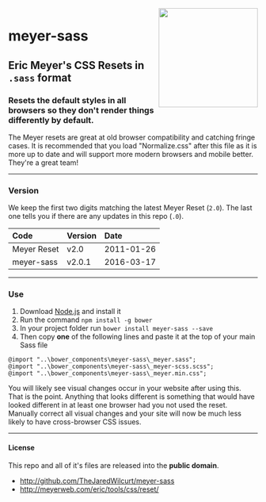 <img src="http://i.imgur.com/jlVfuJA.png" align="right" width="200" />

# meyer-sass
## Eric Meyer's CSS Resets in `.sass` format
### Resets the default styles in all browsers so they don't render things differently by default.

The Meyer resets are great at old browser compatibility and catching fringe cases. It is recommended that you load "Normalize.css" after this file as it is more up to date and will support more modern browsers and mobile better. They're a great team!

* * *

### Version

We keep the first two digits matching the latest Meyer Reset (`2.0`). The last one tells you if there are any updates in this repo (`.0`).

Code        | Version | Date
:--         | :--     | :--
Meyer Reset | v2.0    | 2011-01-26
meyer-sass  | v2.0.1  | 2016-03-17

* * *

### Use

1. Download [Node.js](http://nodejs.org) and install it
2. Run the command `npm install -g bower`
3. In your project folder run `bower install meyer-sass --save`
4. Then copy **one** of the following lines and paste it at the top of your main Sass file

```
@import "..\bower_components\meyer-sass\_meyer.sass";
@import "..\bower_components\meyer-sass\_meyer-scss.scss";
@import "..\bower_components\meyer-sass\_meyer.min.css";
```

You will likely see visual changes occur in your website after using this. That is the point. Anything that looks different is something that would have looked different in at least one browser had you not used the reset. Manually correct all visual changes and your site will now be much less likely to have cross-browser CSS issues.

* * *

#### License

This repo and all of it's files are released into the **public domain**.

* http://github.com/TheJaredWilcurt/meyer-sass
* http://meyerweb.com/eric/tools/css/reset/
